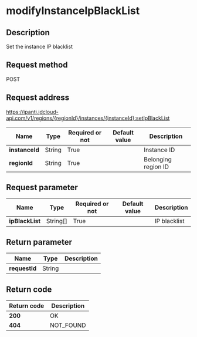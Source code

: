 # modifyInstanceIpBlackList


## Description
Set the instance IP blacklist

## Request method
POST

## Request address
https://ipanti.jdcloud-api.com/v1/regions/{regionId}/instances/{instanceId}:setIpBlackList

|Name|Type|Required or not|Default value|Description|
|---|---|---|---|---|
|**instanceId**|String|True||Instance ID|
|**regionId**|String|True||Belonging region ID|

## Request parameter
|Name|Type|Required or not|Default value|Description|
|---|---|---|---|---|
|**ipBlackList**|String[]|True||IP blacklist|


## Return parameter
|Name|Type|Description|
|---|---|---|
|**requestId**|String||



## Return code
|Return code|Description|
|---|---|
|**200**|OK|
|**404**|NOT_FOUND|
